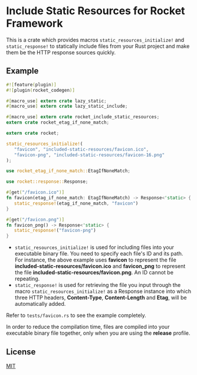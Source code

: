 Include Static Resources for Rocket Framework
====================

This is a crate which provides macros `static_resources_initialize!` and `static_response!` to statically include files from your Rust project and make them be the HTTP response sources quickly.

## Example

```rust
#![feature(plugin)]
#![plugin(rocket_codegen)]

#[macro_use] extern crate lazy_static;
#[macro_use] extern crate lazy_static_include;

#[macro_use] extern crate rocket_include_static_resources;
extern crate rocket_etag_if_none_match;

extern crate rocket;

static_resources_initialize!(
   "favicon", "included-static-resources/favicon.ico",
   "favicon-png", "included-static-resources/favicon-16.png"
);

use rocket_etag_if_none_match::EtagIfNoneMatch;

use rocket::response::Response;

#[get("/favicon.ico")]
fn favicon(etag_if_none_match: EtagIfNoneMatch) -> Response<'static> {
   static_response!(etag_if_none_match, "favicon")
}

#[get("/favicon.png")]
fn favicon_png() -> Response<'static> {
   static_response!("favicon-png")
}
```

* `static_resources_initialize!` is used for including files into your executable binary file. You need to specify each file's ID and its path. For instance, the above example uses **favicon** to represent the file **included-static-resources/favicon.ico** and **favicon_png** to represent the file **included-static-resources/favicon.png**. An ID cannot be repeating.
* `static_response!` is used for retrieving the file you input through the macro `static_resources_initialize!` as a Response instance into which three HTTP headers, **Content-Type**, **Content-Length** and **Etag**, will be automatically added.

Refer to `tests/favicon.rs` to see the example completely.

In order to reduce the compilation time, files are compiled into your executable binary file together, only when you are using the **release** profile.

## License

[MIT](LICENSE)